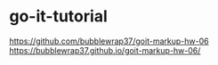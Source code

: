 # go-it-tutorial

https://github.com/bubblewrap37/goit-markup-hw-06
https://bubblewrap37.github.io/goit-markup-hw-06/
